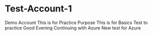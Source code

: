 # Test-Account-1
Demo Account
This is for Practice Purpose
This is for Basics
Test to practice
Good Evening
Continuing with Azure
New test for Azure
